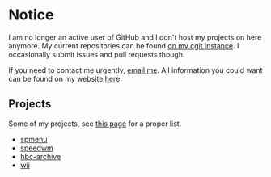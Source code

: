 # Notice

I am no longer an active user of GitHub and I don't host my projects on here anymore.
My current repositories can be found [on my cgit instance](https://git.speedie.site). I occasionally submit issues and pull requests though. 

If you need to contact me urgently, [email me](mailto:speedie@duck.com).
All information you could want can be found on my website [here](https://speedie.site).

## Projects

Some of my projects, see [this page](https://speedie.site/projects.php) for a proper list.

- [spmenu](https://speedie.site/projects/spmenu.php)
- [speedwm](https://speedwm.speedie.site)
- [hbc-archive](https://github.com/ForwarderFactory/hbc-archive)
- [wii](https://github.com/ForwarderFactory/wii)

